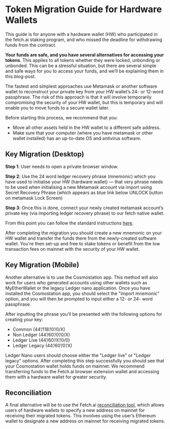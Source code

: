 # Token Migration Guide for Hardware Wallets

This guide is for anyone with a hardware wallet (HW) who participated in the fetch.ai staking program, and who missed the deadline for withdrawing funds from the contract. 

**Your funds are safe, and you have several alternatives for accessing your tokens**. This applies to all tokens whether they were locked, unbonding or unbonded. This can be a stressful situation, but there are several simple and safe ways for you to access your funds, and we’ll be explaining them in this blog-post.

The fastest and simplest approaches use Metamask or another software wallet to reconstruct your private key from your HW wallet’s 24- or 12-word passphrase. The risk of this approach is that it will involve temporarily compromising the security of your HW wallet, but this is temporary and will enable you to move funds to a secure wallet later.

Before starting this process, we recommend that you:

- Move all other assets held in the HW wallet to a different safe address.
- Make sure that your computer (where you have metamask or other wallet installed) has an up-to-date OS and antivirus software.

## Key Migration (Desktop)

**Step 1**: User needs to open a private browser window.

**Step 2**: Use the 24 word ledger recovery phrase (mnemonic) which you have used to initialise your HW (hardware wallet) — that very phrase needs to be used when initialising a new Metamask account via import using Secret Recovery Phrase (which appears as blue link below UNLOCK button on metamask Lock Screen)

**Step 3**: Once this is done, connect your newly created metamask account’s private key (via importing ledger recovery phrase) to our fetch native wallet.

From this point you can follow the standard instructions [here](https://docs.fetch.ai/fetch-wallet/migrate_erc20/).

After completing the migration you should create a new mnemonic on your HW wallet and transfer the funds there from the newly-created software wallet. You're then set-up and free to stake tokens or benefit from the low transaction fees on mainnet with the security of your HW wallet.

## Key Migration (Mobile)

Another alternative is to use the Cosmostation app. This method will also work for users who generated accounts using other wallets such as MyEtherWallet or the legacy Ledger nano application. Once you have installed the Cosmostation app, you should select the "import mnemonic" option, and you will then be prompted to input either a 12- or 24- word passphrase.

After inputting the phrase you’ll be presented with the following options for creating your key:

- Common (44’/118’/0’/0/X)
- Non Ledger (44’/60’/0’/0/X)
- Ledger Live (44’/60’/X’/0/0)
- Ledger Legacy (44’/60’/0’/X)

Ledger Nano users should choose either the "Ledger live" or "Ledger legacy" options. After completing this step successfully you should see that your Cosmostation wallet holds funds on mainnet. We recommend transferring funds to the Fetch.ai browser extension wallet and accessing them with a hardware wallet for greater security.

## Reconciliation

A final alternative will be to use the Fetch.ai [reconciliation tool](https://docs.fetch.ai/native_and_erc20/reconciliation/?h=recon), which allows users of hardware wallets to specify a new address on mainnet for receiving their migrated tokens. This involves using the user’s Ethereum wallet to designate a new address on mainnet for receiving migrated tokens.
